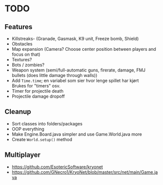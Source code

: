 # TODO

## Features

- Killstreaks- (Granade, Gasmask, K9 unit, Freeze bomb, Shield)
- Obstacles
- Map expansion (Camera? Choose center position between players and focus on that)
- Textures?
- Bots / zombies?
- Weapon system (semi/full-automatic guns, firerate, damage, FMJ bullets (does little damage through walls))
- Add ``Time.time``; en variabel som sier hvor lenge spillet har kjørt  
Brukes for "timers" osv.
- Timer for projectile death
- Projectile damage dropoff

## Cleanup

- Sort classes into folders/packages
- OOP everything
- Make Engine.Board.java simpler and use Game.World.java more
- Create ``World.setup()`` method

## Multiplayer

- https://github.com/EsotericSoftware/kryonet
- https://github.com/GNecro1/KryoNet/blob/master/src/net/main/Game.java